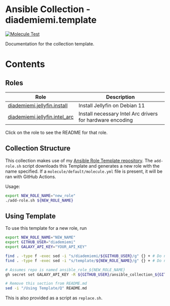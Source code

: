 Ansible Collection - diademiemi.template
========================================
[![Molecule Test](https://github.com/diademiemi/ansible_collection_diademiemi.template/actions/workflows/molecule.yml/badge.svg)](https://github.com/diademiemi/ansible_collection_diademiemi.template/actions/workflows/molecule.yml)

Documentation for the collection template.

Contents 
========

Roles
------
Role | Description
--- | ---
[diademiemi.jellyfin.install](./roles/install/) | Install Jellyfin on Debian 11
[diademiemi.jellyfin.intel_arc](./roles/intel_arc/) | Install necessary Intel Arc drivers for hardware encoding

Click on the role to see the README for that role.  

Collection Structure
--------------

This collection makes use of my [Ansible Role Template repository](https://github.com/diademiemi/ansible_role_%74emplate.git).  The `add-role.sh` script downloads this Template and generates a new role with the name specified. If a `molecule/default/molecule.yml` file is present, it will be ran with GitHub Actions.  
<!-- I use %74 here to encode to a "t" so it doesnt get recursively replaced. The .git causes a redirect so you end up at the right URL :)-->

Usage:
```bash
export NEW_ROLE_NAME="new_role"
./add-role.sh ${NEW_ROLE_NAME}
```

Using Template
--------------
To use this template for a new role, run
```bash
export NEW_ROLE_NAME="NEW_NAME"
export GITHUB_USER="diademiemi"
export GALAXY_API_KEY="YOUR_API_KEY"

find . -type f -exec sed -i "s/diademiemi/${GITHUB_USER}/g" {} + # Do not run this more than once
find . -type f -exec sed -i "s/template/${NEW_ROLE_NAME}/g" {} + # Do not run this more than once

# Assumes repo is named ansible_role_${NEW_ROLE_NAME}
gh secret set GALAXY_API_KEY -R ${GITHUB_USER}/ansible_collection_${GITHUB_USER}.${NEW_COLLECTION_NAME} -a actions -b ${GALAXY_API_KEY}

# Remove this section from README.md
sed -i "/Using Template/Q" README.md
```

This is also provided as a script as `replace.sh`.  
